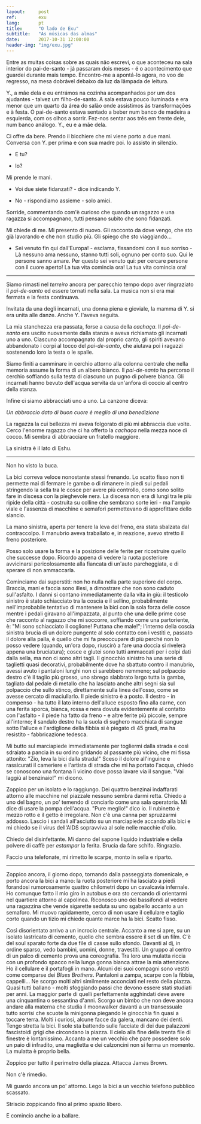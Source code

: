 ```yaml
---
layout:     post
ref:		exu
lang: 		pt
title:      "O lado de Exu"
subtitle:   "As músicas das almas"
date:       2017-10-31 12:00:00
header-img: "img/exu.jpg"
---
```


Entre as muitas coisas sobre as quais não escrevi, o que aconteceu na sala interior do pai-de-santo - já passaram dois meses - é o acontecimento que guardei durante mais tempo. Encontro-me a apontá-lo agora, no voo de regresso, na mesa dobrável debaixo da luz da lâmpada de leitura.

Y., a mãe dela e eu entrámos na cozinha acompanhados por um dos ajudantes - talvez um filho-de-santo. A sala estava pouco iluminada e era menor que um quarto da área do salão onde assistimos às transformações e à festa. O pai-de-santo estava sentado a beber num banco de madeira a esquierda, com os olhos a sorrir. Fez-nos sentar aos três em frente dele, num banco análogo. Y., eu e a mãe dela.

Ci offre da bere. Prendo il bicchiere che mi viene porto a due mani. Conversa con Y. per prima e con sua madre poi. Io assisto in silenzio.

- E tu?

- Io?

Mi prende le mani.

- Voi due siete fidanzati? - dice indicando Y.

- No - rispondiamo assieme - solo amici.

Sorride, commentando com'è curioso che quando un ragazzo e una ragazza si accompagnano, tutti pensano subito che sono fidanzati.

Mi chiede di me. Mi presento di nuovo. Gli racconto da dove vengo, che sto già lavorando e che non studio più. Gli spiego che sto viaggiando...

- Sei venuto fin qui dall'Europa! - esclama, fissandomi con il suo sorriso - Là nessuno ama nessuno, stanno tutti soli, ognuno per conto suo. Qui le persone sanno amare. Per questo sei venuto qui: per cercare persone con il cuore aperto! La tua vita comincia ora! La tua vita comincia ora!

---

Siamo rimasti nel *terreiro* ancora per parecchio tempo dopo aver ringraziato il *pai-de-santo* ed essere tornati nella sala. La musica non si era mai fermata e la festa continuava.

Invitata da una degli incarnati, una donna piena e gioviale, la mamma di Y. si era unita alle danze. Anche Y. l'aveva seguita.

La mia stanchezza era passata, forse a causa della *cachaça*. Il *pai-de-santo* era uscito nuovamente dalla stanza e aveva richiamato gli incarnati uno a uno. Ciascuno accompagnato dal proprio canto, gli spiriti avevano abbandonato i corpi al tocco del *pai-de-santo*, che aiutava poi i ragazzi sostenendo loro la testa o le spalle.

Siamo finiti a camminare in cerchio attorno alla colonna centrale che nella memoria assume la forma di un albero bianco. Il *pai-de-santo* ha percorso il cerchio soffiando sulla testa di ciascuno un pugno di polvere bianca. Gli incarnati hanno bevuto dell'acqua servita da un'anfora di coccio al centro della stanza.

Infine ci siamo abbracciati uno a uno. La canzone diceva:

*Un abbraccio dato di buon cuore è meglio di una benedizione*

La ragazza la cui bellezza mi aveva folgorato di più mi abbraccia due volte. Cerco l'enorme ragazzo che ci ha offerto la *cachaça* nella mezza noce di cocco. Mi sembra di abbracciare un fratello maggiore.

La sinistra è il lato di Eshu.

---

Non ho visto la buca. 

La bici correva veloce nonostante stessi frenando. Lo scatto fisso non ti permette mai di fermare le gambe o di rimanere in piedi sui pedali stringendo la sella tra le cosce per avere più controllo, como sono solito fare in discesa con la pieghevole nera. La discesa non era di lungi tra le più ripide della città - costruita su colline che sembrano sorte ieri - ma l'ampio viale e l'assenza di macchine e semafori permettevano di approfittare dello slancio.

La mano sinistra, aperta per tenere la leva del freno, era stata sbalzata dal contraccolpo. Il manubrio aveva traballato e, in reazione, avevo stretto il freno posteriore.

Posso solo usare la forma e la posizione delle ferite per ricostruire quello che successe dopo. Ricordo appena di vedere la ruota posteriore avvicinarsi pericolosamente alla fiancata di un'auto parcheggiata, e di sperare di non ammaccarla.

Cominciamo dai superstiti: non ho nulla nella parte superiore del corpo. Braccia, mani e faccia sono illesi, a dimostrare che non sono caduto sull'asfalto. I danni si contano immediatamente dalla vita in giù: il testicolo sinistro è stato schiacciato tra la coscia e il sellino, probabilmente nell'improbabile tentativo di mantenere la bici con la sola forza delle cosce mentre i pedali giravano all'impazzata, al punto che una delle prime cose che racconto al ragazzo che mi soccorre, soffiando come una partoriente, è: "Mi sono schiacciato il coglione! Puttana che male!"; l'interno della coscia sinistra brucia di un dolore pungente al solo contatto con i vestiti e, passato il dolore alla palla, è quello che mi fa preoccupare di più perché non lo posso vedere (quando, un'ora dopo, riuscirò a fare una doccia si rivelerà appena una bruciatura); cosce e glutei sono tutti ammaccati per i colpi dati dalla sella, ma non ci sono altri tagli. Il ginocchio sinistro ha una serie di taglietti quasi decorativi, probabilmente dove ha sbattuto contro il manubrio, avessi avuto i pantaloni lunghi non ci sarebbero nemmeno; sul polpaccio destro c'è il taglio più grosso, uno sbrego slabbrato largo tutta la gamba, tagliato dal pedale di metallo che ha lasciato anche altri segni sia sul polpaccio che sullo stinco, direttamente sulla linea dell'osso, come se avesse cercato di maciullarlo. Il piede sinistro è a posto. Il destro - in compenso - ha tutto il lato interno dell'alluce esposto fino alla carne, con una ferita sporca, bianca, rossa e nera dovuta evidentemente al contatto con l'asfalto - il piede ha fatto da freno - e altre ferite più piccole, sempre all'interno; il sandalo destro ha la suola di sughero macchiata di sangue sotto l'alluce e l'ardiglione della fibbia si è piegato di 45 gradi, ma ha resistito - fabbricazione tedesca.

Mi butto sul marciapiede immediatamente per togliermi dalla strada e così sdraiato a pancia in su ordino gridando al passante più vicino, che mi fissa attonito: "Zio, leva la bici dalla strada!" Sceso il dolore all'inguine e rassicurati il cameriere e l'artista di strada che mi ha portato l'acqua, chiedo se conoscono una fontana lì vicino dove possa lavare via il sangue. "Vai laggiù al benzinaio!" mi dicono.

Zoppico per un isolato e lo raggiungo. Dei quattro benzinai indaffarati attorno alle macchine nel piazzale nessuno sembra darmi retta. Chiedo a uno del bagno, un po' temendo di conciarlo come una sala operatoria. Mi dice di usare la pompa dell'acqua. "Pure meglio!" dico io. Il rubinetto è mezzo rotto e il getto è irregolare. Non c'è una canna per spruzzarmi addosso. Lascio i sandali all'asciutto su un marciapiede accando alla bici e mi chiedo se il virus dell'AIDS sopravviva al sole nelle macchie d'olio. 

Chiedo del disinfettante. Mi danno del sapone liquido industriale e della polvere di caffè per *estampar* la ferita. Brucia da fare schifo. Ringrazio.

Faccio una telefonate, mi rimetto le scarpe, monto in sella e riparto.

---

Zoppico ancora, il giorno dopo, tornando dalla passeggiata domenicale, e porto ancora la bici a mano: la ruota posteriore mi ha lasciato a piedi forandosi rumorosamente quattro chilometri dopo un cavalcavia infernale. Ho comunque fatto il mio giro in autobus e ora sto cercando di orientarmi nel quartiere attorno al capolinea. Riconosco uno dei bassifondi al vedere una ragazzina che vende sigarette seduta su uno sgabello accanto a un semaforo. Mi muovo rapidamente, cerco di non usare il cellulare e taglio corto quando un tizio mi chiede quante marce ha la bici. Scatto fisso.

Così disorientato arrivo a un incrocio centrale. Accanto a me si apre, su un isolato lastricato di cemento, quello che sembra essere il set di un film. C'è del soul sparato forte da due file di casse sullo sfondo. Davanti al dj, in ordine sparso, vedo bambini, uomini, donne, travestiti. Un gruppo al centro di un palco di cemento prova una coreografia. Tra loro una mulatta riccia con un profondo spacco nella lunga gonna bianca attrae la mia attenzione. Ho il cellulare e il portafogli in mano. Alcuni dei suoi compagni sono vestiti come comparse dei *Blues Brothers*. Pantaloni a zampa, scarpe con la fibbia, cappelli... Ne scorgo molti altri similmente acconciati nel resto della piazza. Quasi tutti ballano - molti sfoggiando passi che devono essere stati studiati per anni. La maggior parte di quelli perfettamente agghindati deve avere una cinquantina o sessantina d'anni. Scorgo un bimbo che non deve ancora andare alla materna che studia il moonwalker davanti a un transessuale tutto sorrisi che scuote la minigonna piegando le ginocchia fin quasi a toccare terra. Molti i curiosi, alcune facce da galera, mancano dei denti. Tengo stretta la bici. Il sole sta battendo sulle facciate di dei due palazzoni fascistoidi grigi che circondano la piazza. Il cielo alla fine delle trenta file di finestre è lontanissimo. Accanto a me un vecchio che pare possedere solo un paio di infradito, una maglietta e dei calzoncini non si ferma un momento. La mulatta è proprio bella. 

Zoppico per tutto il perimetro della piazza. Attacca James Brown. 

Non c'è rimedio. 

Mi guardo ancora un po' attorno. Lego la bici a un vecchio telefono pubblico scassato. 

Striscio zoppicando fino al primo spazio libero.

E comincio anche io a ballare.

